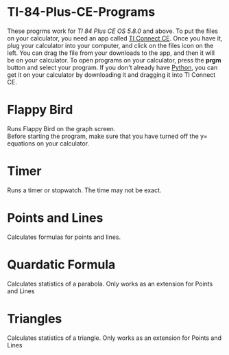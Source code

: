 # TI-84-Plus-CE-Programs
These progrms work for *TI 84 Plus CE OS 5.8.0* and above. To put the files on your calculator, you need an app called [TI Connect CE](https://education.ti.com/en/products/computer-software/ti-connect-ce-sw). Once you have it, plug your calculator into your computer, and click on the files icon on the left. You can drag the file from your downloads to the app, and then it will be on your calculator. To open programs on your calculator, press the **prgm** button and select your program. If you don't already have [Python](https://github.com/dtar-github/TI-84-Plus-CE-Programs/raw/main/Python.8ek), you can get it on your calculator by downloading it and dragging it into TI Connect CE.
# Flappy Bird
Runs Flappy Bird on the graph screen.\
Before starting the program, make sure that you have turned off the y= equations on your calculator.
# Timer
Runs a timer or stopwatch. The time may not be exact.
# Points and Lines
Calculates formulas for points and lines.
# Quardatic Formula
Calculates statistics of a parabola. Only works as an extension for Points and Lines
# Triangles
Calculates statistics of a triangle. Only works as an extension for Points and Lines
